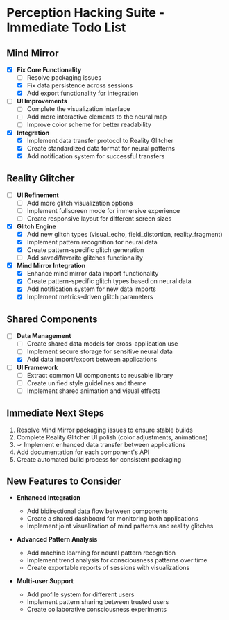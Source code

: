 # Perception Hacking Suite - Immediate Todo List

## Mind Mirror

- [x] **Fix Core Functionality**
  - [ ] Resolve packaging issues
  - [x] Fix data persistence across sessions
  - [x] Add export functionality for integration

- [ ] **UI Improvements**
  - [ ] Complete the visualization interface
  - [ ] Add more interactive elements to the neural map
  - [ ] Improve color scheme for better readability

- [x] **Integration**
  - [x] Implement data transfer protocol to Reality Glitcher
  - [x] Create standardized data format for neural patterns
  - [x] Add notification system for successful transfers

## Reality Glitcher

- [ ] **UI Refinement**
  - [ ] Add more glitch visualization options
  - [ ] Implement fullscreen mode for immersive experience
  - [ ] Create responsive layout for different screen sizes

- [x] **Glitch Engine**
  - [x] Add new glitch types (visual_echo, field_distortion, reality_fragment)
  - [x] Implement pattern recognition for neural data
  - [x] Create pattern-specific glitch generation
  - [ ] Add saved/favorite glitches functionality

- [x] **Mind Mirror Integration**
  - [x] Enhance mind mirror data import functionality
  - [x] Create pattern-specific glitch types based on neural data
  - [x] Add notification system for new data imports
  - [x] Implement metrics-driven glitch parameters

## Shared Components

- [ ] **Data Management**
  - [ ] Create shared data models for cross-application use
  - [ ] Implement secure storage for sensitive neural data
  - [x] Add data import/export between applications

- [ ] **UI Framework**
  - [ ] Extract common UI components to reusable library
  - [ ] Create unified style guidelines and theme
  - [ ] Implement shared animation and visual effects

## Immediate Next Steps

1. Resolve Mind Mirror packaging issues to ensure stable builds
2. Complete Reality Glitcher UI polish (color adjustments, animations)
3. ✓ Implement enhanced data transfer between applications
4. Add documentation for each component's API
5. Create automated build process for consistent packaging

## New Features to Consider

- **Enhanced Integration**
  - Add bidirectional data flow between components
  - Create a shared dashboard for monitoring both applications
  - Implement joint visualization of mind patterns and reality glitches

- **Advanced Pattern Analysis**
  - Add machine learning for neural pattern recognition
  - Implement trend analysis for consciousness patterns over time
  - Create exportable reports of sessions with visualizations

- **Multi-user Support**
  - Add profile system for different users
  - Implement pattern sharing between trusted users
  - Create collaborative consciousness experiments 